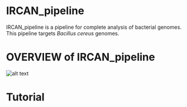 # IRCAN_pipeline
IRCAN_pipeline is a pipeline for complete analysis of bacterial genomes. This pipeline targets _Bacillus cereus_ genomes.

# OVERVIEW of IRCAN_pipeline
![alt text](https://github.com/eunbaeAN/IRCAN_pipeline/blob/main/overview.png?raw=true)


# Tutorial
